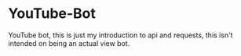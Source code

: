 # YouTube-Bot
YouTube bot, this is just my introduction to api and requests, this isn't intended on being an actual view bot.

